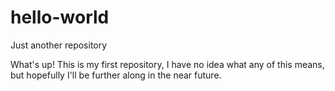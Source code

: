 # hello-world
Just another repository

What's up! This is my first repository, I have no idea what any of this means, but hopefully I'll be further along in the near future. 
